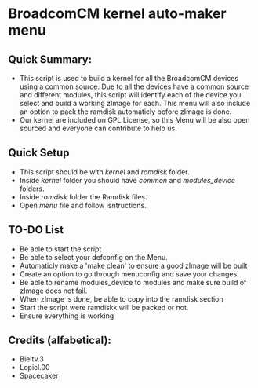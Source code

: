 BroadcomCM kernel auto-maker menu
=================================

Quick Summary:
--------------
 * This script is used to build a kernel for all the BroadcomCM devices using a common source. Due to all the devices have a common source and different modules, this script will identify each of the device you select and build a working zImage for each. This menu will also include an option to pack the ramdisk automaticly before zImage is done.
 * Our kernel are included on GPL License, so this Menu will be also open sourced and everyone can contribute to help us.

Quick Setup
--------------
 * This script should be with *kernel* and *ramdisk* folder. 
 * Inside *kernel* folder you should have *common* and *modules_device* folders.
 * Inside *ramdisk* folder the Ramdisk files.
 * Open *menu* file and follow isntructions.

TO-DO List
----------
 * Be able to start the script
 * Be able to select your defconfig on the Menu.
 * Automaticly make a 'make clean' to ensure a good zImage will be built
 * Create an option to go through menuconfig and save your changes.
 * Be able to rename modules_device to modules and make sure build of zImage does not fail.
 * When zImage is done, be able to copy into the ramdisk section
 * Start the script were ramdiskk will be packed or not.
 * Ensure everything is working

Credits (alfabetical):
----------------------
 * Bieltv.3
 * Lopicl.00
 * Spacecaker
